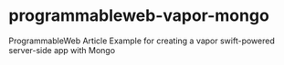 # programmableweb-vapor-mongo
ProgrammableWeb Article Example for creating a vapor swift-powered server-side app with Mongo
